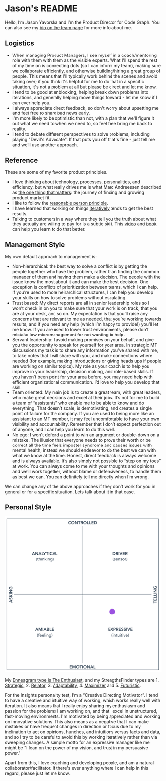 # Jason's README

Hello, I’m Jason Yavorska and I’m the Product Director for Code Graph. You can also see my [bio on the team page](../../../../team/index.md#jason-yavorska) for more info about me.

## Logistics

- When managing Product Managers, I see myself in a coach/mentoring role with them with them as the visible experts. What I'll spend the rest of my time on is connecting dots (so I can inform my team), making sure we collaborate efficiently, and otherwise building/hiring a great group of people. This means that I'll typically work behind the scenes and avoid taking over; if you think it's helpful for me to do that in a specific situation, it's not a problem at all but please be direct and let me know.
- I tend to be good at unblocking, helping break down problems into iterations, and generally helping move things forward - let me know if I can ever help you.
- I always appreciate direct feedback, so don't worry about upsetting me and feel free to share bad news early.
- I'm more likely to be optimistic than not, with a plan that we'll figure it out what we need to when we need to, so feel free bring me back to reality.
- I tend to debate different perspectives to solve problems, including playing "Devil's Advocate". If that puts you off that's fine - just tell me and we’ll use another approach.

## Reference

These are some of my favorite product principles.

- I love thinking about technology, processes, personalities, and efficiency, but what really drives me is what Marc Andreessen described as [the one thing that matters](https://pmarchive.com/guide_to_startups_part4.html): the journey of finding and growing product market fit.
- I like to follow the [reasonable person principle](http://www.cs.cmu.edu/~weigand/staff/).
- I have learned that working on things [iteratively](https://about.gitlab.com/handbook/values/#iteration) tends to get the best results.
- Talking to customers in a way where they tell you the truth about what they actually are willing to pay for is a subtle skill. This [video](https://www.youtube.com/watch?v=MT4Ig2uqjTc) and [book](http://momtestbook.com/) can help you learn to do that better.

## Management Style

My own default approach to management is:

- Non-hierarchical: the best way to solve a conflict is by getting the people together who have the problem, rather than finding the common manager of them and having them make a decision. The people with the issue know the most about it and can make the best decision. One exception is conflicts of prioritization between teams, which I can help. If you’re used to more heirarchical structures, I can help you develop your skills on how to solve problems without escalating.
- Trust based: My direct reports are all in senior leadership roles so I won’t check in on you to make sure that your work is on track, that you are at your desk, and so on. My expectation is that you’ll raise any concerns that are relevant to me as needed, that you’re working towards results, and if you need any help (which I’m happy to provide!) you’ll let me know. If you are used to lower trust environments, please don’t mistake low micromanagement for not wanting to help.
- Servant leadership: I avoid making promises on your behalf, and give you the opportunity to speak for yourself for your area. In strategic MT discussions my task is to share any information you’ve shared with me, to take notes that I will share with you, and make connections where needed (for example, making introductions or giving heads ups if people are working on similar topics). My role as your coach is to help you improve in your leadership, decision making, and role-based skills. If you haven’t been point for your area before, you may need help with efficient organizational communication. I’d love to help you develop that skill.
- Team oriented: My main job is to create a great team, with great leaders, who make great decisions and excel at their jobs. It’s not for me to build a team of “assistants” who enable me to be able to know and do everything. That doesn’t scale, is demotivating, and creates a single point of failure for the company. If you are used to being more like an assistant to an MT member, it may feel uncomfortable to have your own visibility and accountability. Remember that I don’t expect perfection out of anyone, and I can help you learn to do this well.
- No ego: I won't defend a point to win an argument or double-down on a mistake. The illusion that everyone needs to prove their worth or be correct all the time fuels imposter syndrome and causes issues with mental health; instead we should endeavor to do the best we can with what we know at the time. Honest, direct feedback is always welcome and is always available. It’s also simply not possible to “step on my toes” at work. You can always come to me with your thoughts and opinions and we’ll work together, without blame or defensiveness, to handle them as best we can. You can definitely tell me directly when I’m wrong.

We can change any of the above approaches if they don’t work for you in general or for a specific situation. Lets talk about it in that case.

## Personal Style

![Insights Graph](./jyavorska-personalstyle.png)

My [Enneagram type is The Enthusiast](https://www.enneagraminstitute.com/type-7), and my StrengthsFinder types are 1. [Strategic](https://strengthsschool.com/strategic-strengthsfinder), 2. [Relator](https://strengthsschool.com/relator-strengthsfinder), 3. [Adaptability](https://strengthsschool.com/adaptability-strengthsfinder), 4. [Maximizer](https://strengthsschool.com/maximizer-strengthsfinder) and 5. [Futuristic](https://strengthsschool.com/futuristic-strengthsfinder).

For the Insights personality test, I’m a “Creative Directing Motivator”. I tend to have a creative and intuitive way of working, which works really well with iteration. It also means that I really enjoy sharing my enthusiasm and passion for the problems I am working on, and that I excel in unstructured, fast-moving environments. I'm motivated by being appreciated and working on innovative solutions. This also means as a negative that I can make mistakes or have frequent changes in direction or focus due to my inclination to act on opinions, hunches, and intuitions versus facts and data, and so I try to be careful to avoid this by working iteratively rather than via sweeping changes. A sample motto for an expressive manager like me might be "I lean on the power of my vision, and trust in my persuasive power."

Apart from this, I love coaching and developing people, and am a natural collaborator/facilitator. If there's ever anything where I can help in this regard, please just let me know.
